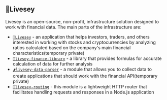 ## 🌱Livesey

<!--

**Here are some ideas to get you started:**

🙋‍♀️ A short introduction - what is your organization all about?
🌈 Contribution guidelines - how can the community get involved?
👩‍💻 Useful resources - where can the community find your docs? Is there anything else the community should know?
🍿 Fun facts - what does your team eat for breakfast?
🧙 Remember, you can do mighty things with the power of [Markdown](https://docs.github.com/github/writing-on-github/getting-started-with-writing-and-formatting-on-github/basic-writing-and-formatting-syntax)
-->
Livesey is an open-source, non-profit, infrastructure solution designed to work with financial data. 
The main parts of the infrastructure are:
* [`🌱Livesey`](https://github.com/livesey-finance/livesey-main-module.git) - an application that helps investors, traders, and others interested in working with stocks and cryptocurrencies by analyzing ratios calculated based on the company's main financial characteristics(temporary private)
* [`🧪livsey-finance-library`](https://github.com/livesey-finance/livsey-finance-library.git) - a library that provides formulas for accurate calculation of data for further analysis
* [`🌶️livesey-data-parser`](https://github.com/livesey-finance/livesey-data-parser.git) - a module that allows you to collect data to create applications that should work with the financial API(temporary private)
* [`🔧livesey-routing`](https://github.com/livesey-finance/livesey-routing.git) - this module is a lightweight HTTP router that facilitates handling requests and responses in a Node.js application
